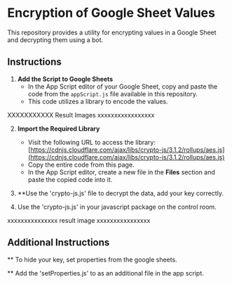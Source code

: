 # Encryption of Google Sheet Values

This repository provides a utility for encrypting values in a Google Sheet and decrypting them using a bot.

## Instructions

1. **Add the Script to Google Sheets**
   - In the App Script editor of your Google Sheet, copy and paste the code from the `appScript.js` file available in this repository.
   - This code utilizes a library to encode the values.

XXXXXXXXXXX Result Images xxxxxxxxxxxxxxxxx

2. **Import the Required Library**
   - Visit the following URL to access the library:  
     [https://cdnjs.cloudflare.com/ajax/libs/crypto-js/3.1.2/rollups/aes.js](https://cdnjs.cloudflare.com/ajax/libs/crypto-js/3.1.2/rollups/aes.js)
   - Copy the entire code from this page.
   - In the App Script editor, create a new file in the **Files** section and paste the copied code into it.

3. **Use the 'crypto-js.js' file to decrypt the data, add your key correctly.

4. Use the 'crypto-js.js' in your javascript package on the control room.

xxxxxxxxxxxxxxx result image xxxxxxxxxxxxxxxx


## Additional Instructions

** To hide your key, set properties from the google sheets.

** Add the 'setProperties.js' to as an additional file in the app script.
